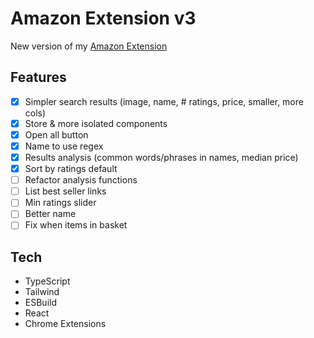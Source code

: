 # Amazon Extension v3

New version of my [Amazon Extension](https://github.com/benpaullamb/amazon-extension-2.0)

## Features

- [x] Simpler search results (image, name, # ratings, price, smaller, more cols)
- [x] Store & more isolated components
- [x] Open all button
- [x] Name to use regex
- [x] Results analysis (common words/phrases in names, median price)
- [x] Sort by ratings default
- [ ] Refactor analysis functions
- [ ] List best seller links
- [ ] Min ratings slider
- [ ] Better name
- [ ] Fix when items in basket

## Tech

- TypeScript
- Tailwind
- ESBuild
- React
- Chrome Extensions
